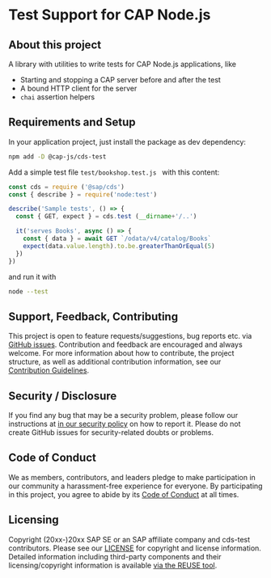 # Test Support for CAP Node.js

## About this project

A library with utilities to write tests for CAP Node.js applications, like
- Starting and stopping a CAP server before and after the test
- A bound HTTP client for the server
- `chai` assertion helpers

## Requirements and Setup

In your application project, just install the package as dev dependency:
```sh
npm add -D @cap-js/cds-test
```

Add a simple test file `test/bookshop.test.js ` with this content:
```js
const cds = require ('@sap/cds')
const { describe } = require('node:test')

describe('Sample tests', () => {
  const { GET, expect } = cds.test (__dirname+'/..')

  it('serves Books', async () => {
    const { data } = await GET `/odata/v4/catalog/Books`
    expect(data.value.length).to.be.greaterThanOrEqual(5)
  })
})
```

and run it with
```sh
node --test
```

## Support, Feedback, Contributing

This project is open to feature requests/suggestions, bug reports etc. via [GitHub issues](https://github.com/cap-js/cds-test/issues). Contribution and feedback are encouraged and always welcome. For more information about how to contribute, the project structure, as well as additional contribution information, see our [Contribution Guidelines](CONTRIBUTING.md).

## Security / Disclosure
If you find any bug that may be a security problem, please follow our instructions at [in our security policy](https://github.com/cap-js/.github/blob/main/SECURITY.md) on how to report it. Please do not create GitHub issues for security-related doubts or problems.

## Code of Conduct

We as members, contributors, and leaders pledge to make participation in our community a harassment-free experience for everyone. By participating in this project, you agree to abide by its [Code of Conduct](https://github.com/cap-js/.github/blob/main/CODE_OF_CONDUCT.md) at all times.

## Licensing

Copyright (20xx-)20xx SAP SE or an SAP affiliate company and cds-test contributors. Please see our [LICENSE](LICENSE) for copyright and license information. Detailed information including third-party components and their licensing/copyright information is available [via the REUSE tool](https://api.reuse.software/info/github.com/cap-js/cds-test).

